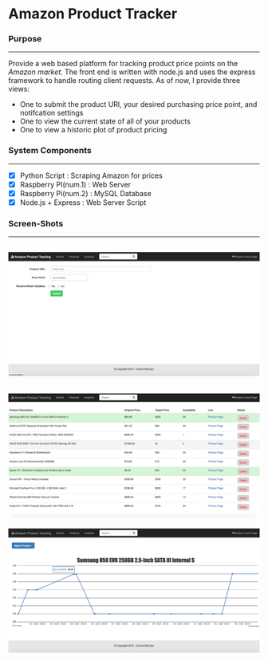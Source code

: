 # Amazon Product Tracker

### Purpose
-----------
Provide a web based platform for tracking product price points on the *Amazon market*. The front end is written with node.js and uses the express framework to handle routing client requests. As of now, I provide three views: 
- One to submit the product URl, your desired purchasing price point, and notifcation settings
- One to view the current state of all of your products
- One to view a historic plot of product pricing

### System Components
---------------------
- [x] Python Script         : Scraping Amazon for prices 
- [x] Raspberry PI(num.1)   : Web Server
- [x] Raspberry Pi(num.2)   : MySQL Database
- [x] Node.js + Express     : Web Server Script

### Screen-Shots
----------------
![Alt text](./website/screen_shots/APT_Submit.png?raw=true "Submit Page")
--------------------------------------------------------------------------
![Alt text](./website/screen_shots/APT_Products.png?raw=true "Submit Page")
--------------------------------------------------------------------------
![Alt text](./website/screen_shots/APT_Analysis.png?raw=true "Submit Page")
